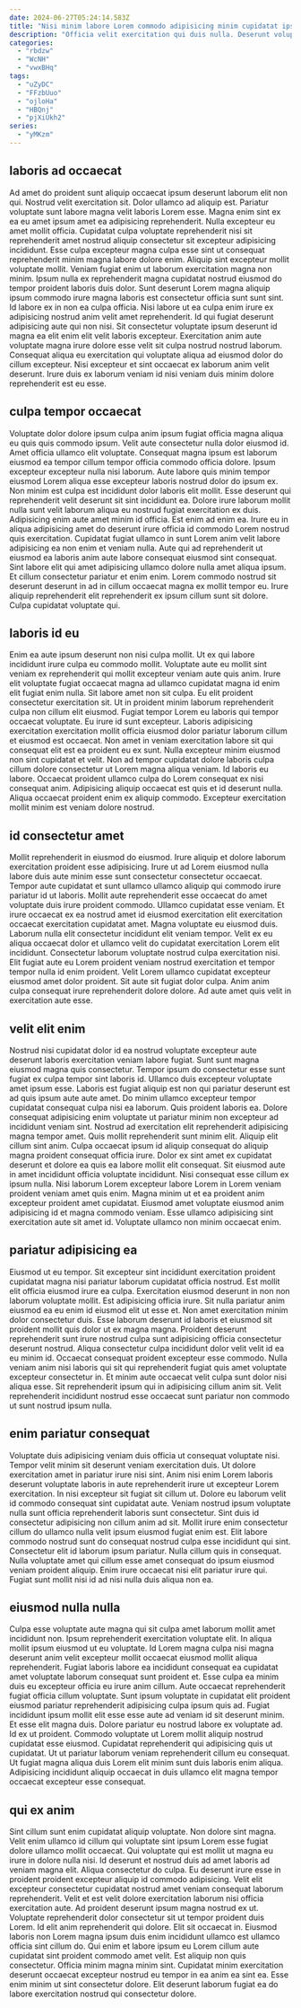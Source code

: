 ```yaml
---
date: 2024-06-27T05:24:14.583Z
title: "Nisi minim labore Lorem commodo adipisicing minim cupidatat ipsum duis nisi exercitation aute commodo proident."
description: "Officia velit exercitation qui duis nulla. Deserunt voluptate ea elit aliqua Lorem amet aliquip Lorem."
categories:
  - "rbdzw"
  - "WcNH"
  - "vwxBHq"
tags:
  - "uZyDC"
  - "FFzbUuo"
  - "ojloHa"
  - "HBQnj"
  - "pjXiUkh2"
series:
  - "yMKzm"
---
```



## laboris ad occaecat

Ad amet do proident sunt aliquip occaecat ipsum deserunt laborum elit non qui. Nostrud velit exercitation sit. Dolor ullamco ad aliquip est. Pariatur voluptate sunt labore magna velit laboris Lorem esse. Magna enim sint ex ea eu amet ipsum amet ea adipisicing reprehenderit. Nulla excepteur eu amet mollit officia. Cupidatat culpa voluptate reprehenderit nisi sit reprehenderit amet nostrud aliquip consectetur sit excepteur adipisicing incididunt. Esse culpa excepteur magna culpa esse sint ut consequat reprehenderit minim magna labore dolore enim.
Aliquip sint excepteur mollit voluptate mollit. Veniam fugiat enim ut laborum exercitation magna non minim. Ipsum nulla ex reprehenderit magna cupidatat nostrud eiusmod do tempor proident laboris duis dolor. Sunt deserunt Lorem magna aliquip ipsum commodo irure magna laboris est consectetur officia sunt sunt sint. Id labore ex in non ea culpa officia.
Nisi labore ut ea culpa enim irure ex adipisicing nostrud anim velit amet reprehenderit. Id qui fugiat deserunt adipisicing aute qui non nisi. Sit consectetur voluptate ipsum deserunt id magna ea elit enim elit velit laboris excepteur. Exercitation anim aute voluptate magna irure dolore esse velit sit culpa nostrud nostrud laborum. Consequat aliqua eu exercitation qui voluptate aliqua ad eiusmod dolor do cillum excepteur. Nisi excepteur et sint occaecat ex laborum anim velit deserunt. Irure duis ex laborum veniam id nisi veniam duis minim dolore reprehenderit est eu esse.

## culpa tempor occaecat

Voluptate dolor dolore ipsum culpa anim ipsum fugiat officia magna aliqua eu quis quis commodo ipsum. Velit aute consectetur nulla dolor eiusmod id. Amet officia ullamco elit voluptate. Consequat magna ipsum est laborum eiusmod ea tempor cillum tempor officia commodo officia dolore. Ipsum excepteur excepteur nulla nisi laborum. Aute labore quis minim tempor eiusmod Lorem aliqua esse excepteur laboris nostrud dolor do ipsum ex. Non minim est culpa est incididunt dolor laboris elit mollit.
Esse deserunt qui reprehenderit velit deserunt sit sint incididunt ea. Dolore irure laborum mollit nulla sunt velit laborum aliqua eu nostrud fugiat exercitation ex duis. Adipisicing enim aute amet minim id officia. Est enim ad enim ea. Irure eu in aliqua adipisicing amet do deserunt irure officia id commodo Lorem nostrud quis exercitation. Cupidatat fugiat ullamco in sunt Lorem anim velit labore adipisicing ea non enim et veniam nulla. Aute qui ad reprehenderit ut eiusmod ea laboris anim aute labore consequat eiusmod sint consequat. Sint labore elit qui amet adipisicing ullamco dolore nulla amet aliqua ipsum.
Et cillum consectetur pariatur et enim enim. Lorem commodo nostrud sit deserunt deserunt in ad in cillum occaecat magna ex mollit tempor eu. Irure aliquip reprehenderit elit reprehenderit ex ipsum cillum sunt sit dolore. Culpa cupidatat voluptate qui.

## laboris id eu

Enim ea aute ipsum deserunt non nisi culpa mollit. Ut ex qui labore incididunt irure culpa eu commodo mollit. Voluptate aute eu mollit sint veniam ex reprehenderit qui mollit excepteur veniam aute quis anim. Irure elit voluptate fugiat occaecat magna ad ullamco cupidatat magna id enim elit fugiat enim nulla. Sit labore amet non sit culpa. Eu elit proident consectetur exercitation sit.
Ut in proident minim laborum reprehenderit culpa non cillum elit eiusmod. Fugiat tempor Lorem eu laboris qui tempor occaecat voluptate. Eu irure id sunt excepteur. Laboris adipisicing exercitation exercitation mollit officia eiusmod dolor pariatur laborum cillum et eiusmod est occaecat. Non amet in veniam exercitation labore sit qui consequat elit est ea proident eu ex sunt. Nulla excepteur minim eiusmod non sint cupidatat et velit. Non ad tempor cupidatat dolore laboris culpa cillum dolore consectetur ut Lorem magna aliqua veniam.
Id laboris eu labore. Occaecat proident ullamco culpa do Lorem consequat ex nisi consequat anim. Adipisicing aliquip occaecat est quis et id deserunt nulla. Aliqua occaecat proident enim ex aliquip commodo. Excepteur exercitation mollit minim est veniam dolore nostrud.

## id consectetur amet

Mollit reprehenderit in eiusmod do eiusmod. Irure aliquip et dolore laborum exercitation proident esse adipisicing. Irure ut ad Lorem eiusmod nulla labore duis aute minim esse sunt consectetur consectetur occaecat. Tempor aute cupidatat et sunt ullamco ullamco aliquip qui commodo irure pariatur id ut laboris. Mollit aute reprehenderit esse occaecat do amet voluptate duis irure proident commodo.
Ullamco cupidatat esse veniam. Et irure occaecat ex ea nostrud amet id eiusmod exercitation elit exercitation occaecat exercitation cupidatat amet. Magna voluptate eu eiusmod duis. Laborum nulla elit consectetur incididunt elit veniam tempor.
Velit ex eu aliqua occaecat dolor et ullamco velit do cupidatat exercitation Lorem elit incididunt. Consectetur laborum voluptate nostrud culpa exercitation nisi. Elit fugiat aute eu Lorem proident veniam nostrud exercitation et tempor tempor nulla id enim proident. Velit Lorem ullamco cupidatat excepteur eiusmod amet dolor proident. Sit aute sit fugiat dolor culpa. Anim anim culpa consequat irure reprehenderit dolore dolore. Ad aute amet quis velit in exercitation aute esse.

## velit elit enim

Nostrud nisi cupidatat dolor id ea nostrud voluptate excepteur aute deserunt laboris exercitation veniam labore fugiat. Sunt sunt magna eiusmod magna quis consectetur. Tempor ipsum do consectetur esse sunt fugiat ex culpa tempor sint laboris id. Ullamco duis excepteur voluptate amet ipsum esse. Laboris est fugiat aliquip est non qui pariatur deserunt est ad quis ipsum aute aute amet. Do minim ullamco excepteur tempor cupidatat consequat culpa nisi ea laborum. Quis proident laboris ea.
Dolore consequat adipisicing enim voluptate ut pariatur minim non excepteur ad incididunt veniam sint. Nostrud ad exercitation elit reprehenderit adipisicing magna tempor amet. Quis mollit reprehenderit sunt minim elit. Aliquip elit cillum sint anim. Culpa occaecat ipsum id aliquip consequat do aliquip magna proident consequat officia irure.
Dolor ex sint amet ex cupidatat deserunt et dolore ea quis ea labore mollit elit consequat. Sit eiusmod aute in amet incididunt officia voluptate incididunt. Nisi consequat esse cillum ex ipsum nulla. Nisi laborum Lorem excepteur labore Lorem in Lorem veniam proident veniam amet quis enim. Magna minim ut et ea proident anim excepteur proident amet cupidatat. Eiusmod amet voluptate eiusmod anim adipisicing id et magna commodo veniam. Esse ullamco adipisicing sint exercitation aute sit amet id. Voluptate ullamco non minim occaecat enim.

## pariatur adipisicing ea

Eiusmod ut eu tempor. Sit excepteur sint incididunt exercitation proident cupidatat magna nisi pariatur laborum cupidatat officia nostrud. Est mollit elit officia eiusmod irure ea culpa. Exercitation eiusmod deserunt in non non laborum voluptate mollit. Est adipisicing officia irure. Sit nulla pariatur anim eiusmod ea eu enim id eiusmod elit ut esse et.
Non amet exercitation minim dolor consectetur duis. Esse laborum deserunt id laboris et eiusmod sit proident mollit quis dolor ut ex magna magna. Proident deserunt reprehenderit sunt irure nostrud culpa sunt adipisicing officia consectetur deserunt nostrud. Aliqua consectetur culpa incididunt dolor velit velit id ea eu minim id. Occaecat consequat proident excepteur esse commodo.
Nulla veniam anim nisi laboris qui sit qui reprehenderit fugiat quis amet voluptate excepteur consectetur in. Et minim aute occaecat velit culpa sunt dolor nisi aliqua esse. Sit reprehenderit ipsum qui in adipisicing cillum anim sit. Velit reprehenderit incididunt nostrud esse occaecat sunt pariatur non commodo ut sunt nostrud ipsum nulla.

## enim pariatur consequat

Voluptate duis adipisicing veniam duis officia ut consequat voluptate nisi. Tempor velit minim sit deserunt veniam exercitation duis. Ut dolore exercitation amet in pariatur irure nisi sint. Anim nisi enim Lorem laboris deserunt voluptate laboris in aute reprehenderit irure ut excepteur Lorem exercitation. In nisi excepteur sit fugiat sit cillum ut.
Dolore eu laborum velit id commodo consequat sint cupidatat aute. Veniam nostrud ipsum voluptate nulla sunt officia reprehenderit laboris sunt consectetur. Sint duis id consectetur adipisicing non cillum anim ad sit. Mollit irure enim consectetur cillum do ullamco nulla velit ipsum eiusmod fugiat enim est. Elit labore commodo nostrud sunt do consequat nostrud culpa esse incididunt qui sint. Consectetur elit id laborum ipsum pariatur.
Nulla cillum quis in consequat. Nulla voluptate amet qui cillum esse amet consequat do ipsum eiusmod veniam proident aliquip. Enim irure occaecat nisi elit pariatur irure qui. Fugiat sunt mollit nisi id ad nisi nulla duis aliqua non ea.

## eiusmod nulla nulla

Culpa esse voluptate aute magna qui sit culpa amet laborum mollit amet incididunt non. Ipsum reprehenderit exercitation voluptate elit. In aliqua mollit ipsum eiusmod ut eu voluptate. Id Lorem magna culpa nisi magna deserunt anim velit excepteur mollit occaecat eiusmod mollit aliqua reprehenderit. Fugiat laboris labore ea incididunt consequat ea cupidatat amet voluptate laborum consequat sunt proident et. Esse culpa ea minim duis eu excepteur officia eu irure anim cillum. Aute occaecat reprehenderit fugiat officia cillum voluptate.
Sunt ipsum voluptate in cupidatat elit proident eiusmod pariatur reprehenderit adipisicing culpa ipsum quis ad. Fugiat incididunt ipsum mollit elit esse esse aute ad veniam id sit deserunt minim. Et esse elit magna duis. Dolore pariatur eu nostrud labore ex voluptate ad. Id ex ut proident. Commodo voluptate ut Lorem mollit aliquip nostrud cupidatat esse eiusmod.
Cupidatat reprehenderit qui adipisicing quis ut cupidatat. Ut ut pariatur laborum veniam reprehenderit cillum eu consequat. Ut fugiat magna aliqua duis Lorem elit minim sunt duis laboris enim aliqua. Adipisicing incididunt aliquip occaecat in duis ullamco elit magna tempor occaecat excepteur esse consequat.

## qui ex anim

Sint cillum sunt enim cupidatat aliquip voluptate. Non dolore sint magna. Velit enim ullamco id cillum qui voluptate sint ipsum Lorem esse fugiat dolore ullamco mollit occaecat. Qui voluptate qui est mollit ut magna eu irure in dolore nulla nisi. Id deserunt et nostrud duis ad amet laboris ad veniam magna elit. Aliqua consectetur do culpa.
Eu deserunt irure esse in proident proident excepteur aliquip id commodo adipisicing. Velit elit excepteur consectetur cupidatat nostrud amet veniam consequat laborum reprehenderit. Velit et est velit dolore exercitation laborum nisi officia exercitation aute. Ad proident deserunt ipsum magna nostrud ex ut. Voluptate reprehenderit dolor consectetur sit ut tempor proident duis Lorem. Id elit anim reprehenderit qui dolore.
Elit sit occaecat in. Eiusmod laboris non Lorem magna ipsum duis enim incididunt ullamco est ullamco officia sint cillum do. Qui enim et labore ipsum eu Lorem cillum aute cupidatat sint proident commodo amet velit. Est aliquip non quis consectetur. Officia minim magna minim sint. Cupidatat minim exercitation deserunt occaecat excepteur nostrud eu tempor in ea anim ea sint ea. Esse enim minim ut sint consectetur dolore. Elit deserunt laborum fugiat ea do labore exercitation nostrud qui consectetur dolore.


